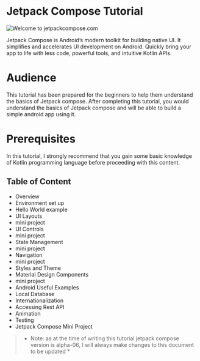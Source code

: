 # Jetpack Compose Tutorial

![Welcome to jetpackcompose.com](https://miro.medium.com/max/1400/1*2v6zotc8p-bt9oX2mI0vkQ.png)

Jetpack Compose is Android’s modern toolkit for building native UI. It simplifies and accelerates UI development on Android. Quickly bring your app to life with less code, powerful tools, and intuitive Kotlin APIs.
# Audience
This tutorial has been prepared for the beginners to help them understand the basics of Jetpack compose. After completing this tutorial, you would understand the basics of Jetpack compose and will be able to build a simple android app using it.
# Prerequisites
In this tutorial, I strongly recommend that you gain some basic knowledge of Kotlin programming language before proceeding with this content.
## Table of Content
- Overview
- Environment set up
- Hello World example
- UI Layouts
- mini project
- UI Controls
- mini project
- State Management
- mini project
- Navigation
- mini project
- Styles and Theme
- Material Design Components
- mini project
- Android Useful Examples
- Local Database
- Internationalization
- Accessing Rest API
- Animation
- Testing
- Jetpack Compose Mini Project
> * Note: as at the time of writing this tutorial jetpack compose version is alpha-06, I will always make changes to this document to be updated * 